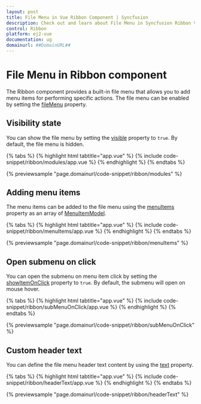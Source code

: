 ```yaml
---
layout: post
title: File Menu in Vue Ribbon Component | Syncfusion
description: Check out and learn about File Menu in Syncfusion Ribbon Vue Component of Syncfusion Essential JS 2 and more.
control: Ribbon
platform: ej2-vue
documentation: ug
domainurl: ##DomainURL##
---
```


# File Menu in Ribbon component

The Ribbon component provides a built-in file menu that allows you to add menu items for performing specific actions. The file menu can be enabled by setting the [fileMenu](https://ej2.syncfusion.com/vue/documentation/api/ribbon#filemenu) property.

## Visibility state

You can show the file menu by setting the [visible](https://ej2.syncfusion.com/vue/documentation/api/ribbon/fileMenuSettingsModel/#visible) property to `true`. By default, the file menu is hidden.

{% tabs %}
{% highlight html tabtitle="app.vue" %}
{% include code-snippet/ribbon/modules/app.vue %}
{% endhighlight %}
{% endtabs %}

{% previewsample "page.domainurl/code-snippet/ribbon/modules" %}

## Adding menu items

The menu items can be added to the file menu using the [menuItems](https://ej2.syncfusion.com/vue/documentation/api/ribbon/fileMenuSettingsModel/#menuitems) property as an array of [MenuItemModel](https://ej2.syncfusion.com/vue/documentation/api/menu/menuItemModel/).

{% tabs %}
{% highlight html tabtitle="app.vue" %}
{% include code-snippet/ribbon/menuItems/app.vue %}
{% endhighlight %}
{% endtabs %}

{% previewsample "page.domainurl/code-snippet/ribbon/menuItems" %}

## Open submenu on click

You can open the submenu on menu item click by setting the [showItemOnClick](https://ej2.syncfusion.com/vue/documentation/api/ribbon/fileMenuSettingsModel/#showitemonclick) property to `true`. By default, the submenu will open on mouse hover.

{% tabs %}
{% highlight html tabtitle="app.vue" %}
{% include code-snippet/ribbon/subMenuOnClick/app.vue %}
{% endhighlight %}
{% endtabs %}

{% previewsample "page.domainurl/code-snippet/ribbon/subMenuOnClick" %}

## Custom header text

You can define the file menu header text content by using the [text](https://ej2.syncfusion.com/vue/documentation/api/ribbon/fileMenuSettingsModel/#text) property.

{% tabs %}
{% highlight html tabtitle="app.vue" %}
{% include code-snippet/ribbon/headerText/app.vue %}
{% endhighlight %}
{% endtabs %}

{% previewsample "page.domainurl/code-snippet/ribbon/headerText" %}
